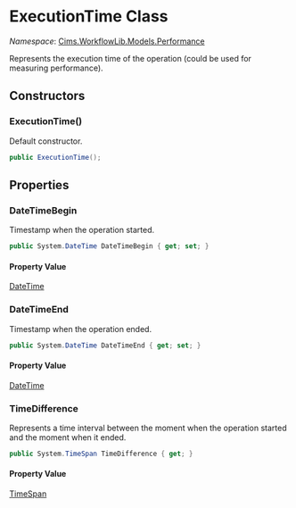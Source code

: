 # ExecutionTime Class

*Namespace*: [Cims.WorkflowLib.Models.Performance](Cims.WorkflowLib.Models.Performance.md)

Represents the execution time of the operation (could be used for measuring performance).

## Constructors

### ExecutionTime()

Default constructor.

```C#
public ExecutionTime();
```

## Properties

### DateTimeBegin

Timestamp when the operation started.

```C#
public System.DateTime DateTimeBegin { get; set; }
```

#### Property Value

[DateTime](https://learn.microsoft.com/en-us/dotnet/api/system.datetime)

### DateTimeEnd

Timestamp when the operation ended.

```C#
public System.DateTime DateTimeEnd { get; set; }
```

#### Property Value

[DateTime](https://learn.microsoft.com/en-us/dotnet/api/system.datetime)

### TimeDifference

Represents a time interval between the moment when the operation started and the moment when it ended.

```C#
public System.TimeSpan TimeDifference { get; }
```

#### Property Value

[TimeSpan](https://learn.microsoft.com/en-us/dotnet/api/system.timespan)
